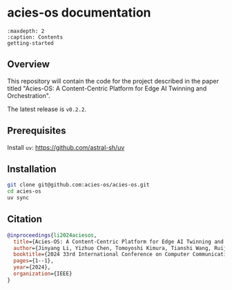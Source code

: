 acies-os documentation
======================

```{toctree}
:maxdepth: 2
:caption: Contents
getting-started
```

## Overview

This repository will contain the code for the project described in the paper
titled "Acies-OS: A Content-Centric Platform for Edge AI Twinning and
Orchestration".

The latest release is `v0.2.2`.

## Prerequisites

Install `uv`: <https://github.com/astral-sh/uv>

## Installation

```bash
git clone git@github.com:acies-os/acies-os.git
cd acies-os
uv sync
```

## Citation

```bibtex
@inproceedings{li2024aciesos,
  title={Acies-OS: A Content-Centric Platform for Edge AI Twinning and Orchestration},
  author={Jinyang Li, Yizhuo Chen, Tomoyoshi Kimura, Tianshi Wang, Ruijie Wang, Denizhan Kara, Yigong Hu, Li Wu, Walid A. Hanafy, Abel Souza, Prashant Shenoy, Maggie Wigness, Joydeep Bhattacharyya, Jae Kim, Guijun Wang, Greg Kimberly, Josh Eckhardt, Denis Osipychev, Tarek Abdelzaher},
  booktitle={2024 33rd International Conference on Computer Communications and Networks (ICCCN)},
  pages={1--1},
  year={2024},
  organization={IEEE}
}
```
